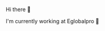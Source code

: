 <!--
**TAROTLucas/TAROTLucas** is a ✨ _special_ ✨ repository because its `README.md` (this file) appears on your GitHub profile.
lala test ssh
Here are some ideas to get you started:

- 🔭 I’m currently working on ...
- 🌱 I’m currently learning ...
- 👯 I’m looking to collaborate on ...
- 🤔 I’m looking for help with ...
- 💬 Ask me about ...
- 📫 How to reach me: ...
- 😄 Pronouns: ...
- ⚡ Fun fact: ...
-->
Hi there :wave:<br/>

I'm currently working at Eglobalpro :facepunch: <br/>
